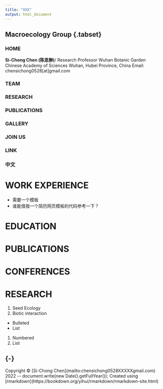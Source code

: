 ```yaml
---
title: "XXX"
output: html_document
---
```


## Macroecology Group {.tabset}

### HOME
**Si-Chong Chen (陈思翀)**/
Research Professor
Wuhan Botanic Garden
Chinese Academy of Sciences
Wuhan, Hubei Province, China
Email: chensichong0528[at]gmail.com

### TEAM

### RESEARCH

### PUBLICATIONS

### GALLERY

### JOIN US

### LINK

### 中文

# WORK EXPERIENCE
- 需要一个模板
- 谁能借我一个简历网页模板的代码参考一下？

# EDUCATION
# PUBLICATIONS
# CONFERENCES

# RESEARCH
1. Seed Ecology
2. Biotic interaction

- Bulleted
- List

1. Numbered
2. List
## {-}

<div style="text-align: centre">
Copyright &copy; [Si-Chong Chen](mailto:chensichong0528XXXXXgmail.com) 2022 -- document.write(new Date().getFullYear());
Created using [rmarkdown](https://bookdown.org/yihui/rmarkdown/rmarkdown-site.html)
</div>
